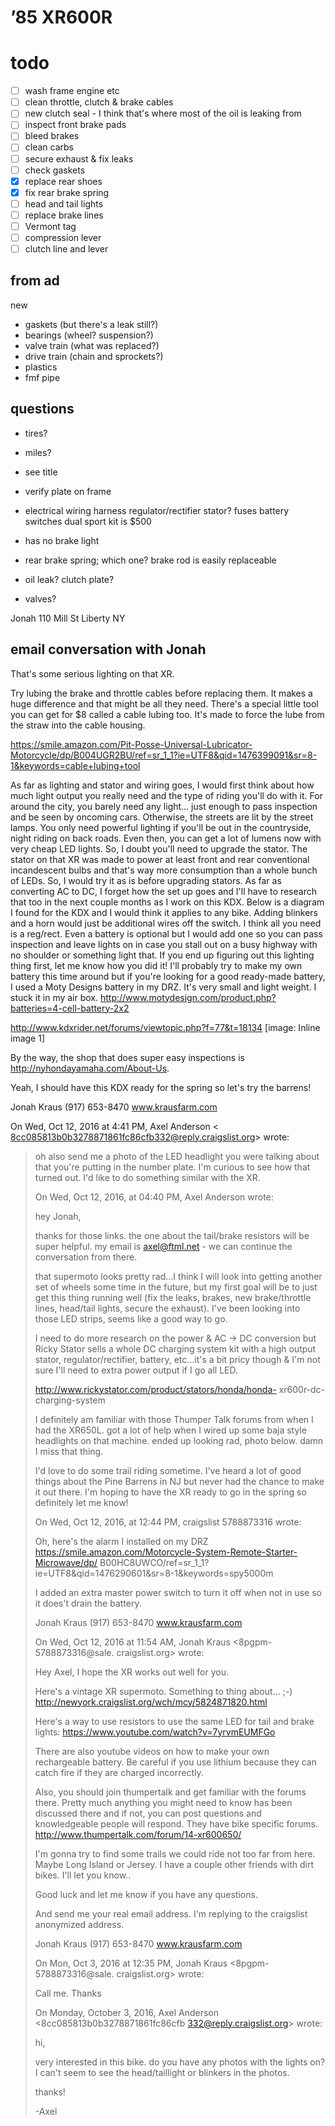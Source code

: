 # ’85 XR600R

# todo

- [ ] wash frame engine etc
- [ ] clean throttle, clutch & brake cables
- [ ] new clutch seal - I think that's where most of the oil is leaking from
- [ ] inspect front brake pads
- [ ] bleed brakes
- [ ] clean carbs
- [ ] secure exhaust & fix leaks
- [ ] check gaskets
- [x] replace rear shoes
- [x] fix rear brake spring
- [ ] head and tail lights
- [ ] replace brake lines
- [ ] Vermont tag
- [ ] compression lever
- [ ] clutch line and lever

## from ad

new

- gaskets (but there's a leak still?)
- bearings (wheel? suspension?)
- valve train (what was replaced?)
- drive train (chain and sprockets?)
- plastics
- fmf pipe


## questions

- tires?
- miles?
- see title
- verify plate on frame

- electrical
wiring harness
regulator/rectifier
stator?
fuses
battery
switches
dual sport kit is $500

- has no brake light
- rear brake spring; which one? brake rod is easily replaceable
- oil leak? clutch plate?
- valves?

Jonah
110 Mill St Liberty NY


## email conversation with Jonah

That's some serious lighting on that XR.

Try lubing the brake and throttle cables before replacing them. It makes a
huge difference and that might be all they need. There's a special little
tool you can get for $8 called a cable lubing too. It's made to force the
lube from the straw into the cable housing.

https://smile.amazon.com/Pit-Posse-Universal-Lubricator-Motorcycle/dp/B004UGR2BU/ref=sr_1_1?ie=UTF8&qid=1476399091&sr=8-1&keywords=cable+lubing+tool

As far as lighting and stator and wiring goes, I would first think about
how much light output you really need and the type of riding you'll do with
it. For around the city, you barely need any light... just enough to pass
inspection and be seen by oncoming cars. Otherwise, the streets are lit by
the street lamps. You only need powerful lighting if you'll be out in the
countryside, night riding on back roads. Even then, you can get a lot of
lumens now with very cheap LED lights. So, I doubt you'll need to upgrade
the stator. The stator on that XR was made to power at least front and rear
conventional incandescent bulbs and that's way more consumption than a
whole bunch of LEDs. So, I would try it as is before upgrading stators. As
far as converting AC to DC, I forget how the set up goes and I'll have to
research that too in the next couple months as I work on this KDX. Below is
a diagram I found for the KDX and I would think it applies to any bike.
Adding blinkers and a horn would just be additional wires off the switch. I
think all you need is a reg/rect. Even a battery is optional but I would
add one so you can pass inspection and leave lights on in case you stall
out on a busy highway with no shoulder or something light that. If you end
up figuring out this lighting thing first, let me know how you did it! I'll
probably try to make my own battery this time around but if you're looking
for a good ready-made battery, I used a Moty Designs battery in my DRZ.
It's very small and light weight. I stuck it in my air box.
http://www.motydesign.com/product.php?batteries=4-cell-battery-2x2

http://www.kdxrider.net/forums/viewtopic.php?f=77&t=18134
[image: Inline image 1]

By the way, the shop that does super easy inspections is
http://nyhondayamaha.com/About-Us.

Yeah, I should have this KDX ready for the spring so let's try the barrens!


Jonah Kraus
(917) 653-8470
www.krausfarm.com

On Wed, Oct 12, 2016 at 4:41 PM, Axel Anderson <
8cc085813b0b3278871861fc86cfb332@reply.craigslist.org> wrote:

> oh also send me a photo of the LED headlight you were talking about that
> you're putting in the number plate. I'm curious to see how that turned out.
> I'd like to do something similar with the XR.
>
>
> On Wed, Oct 12, 2016, at 04:40 PM, Axel Anderson wrote:
>
> hey Jonah,
>
> thanks for those links. the one about the tail/brake resistors will be
> super helpful. my email is axel@ftml.net - we can continue the
> conversation from there.
>
> that supermoto looks pretty rad...I think I will look into getting another
> set of wheels some time in the future, but my first goal will be to just
> get this thing running well (fix the leaks, brakes, new brake/throttle
> lines, head/tail lights, secure the exhaust). I've been looking into those
> LED strips, seems like a good way to go.
>
> I need to do more research on the power & AC -> DC conversion but Ricky
> Stator sells a whole DC charging system kit with a high output stator,
> regulator/rectifier, battery, etc...it's a bit pricy though & I'm not sure
> I'll need to extra power output if I go all LED.
>
> http://www.rickystator.com/product/stators/honda/honda-
> xr600r-dc-charging-system
>
> I definitely am familiar with those Thumper Talk forums from when I had
> the XR650L. got a lot of help when I wired up some baja style headlights on
> that machine. ended up looking rad, photo below. damn I miss that thing.
>
> I'd love to do some trail riding sometime. I've heard a lot of good things
> about the Pine Barrens in NJ but never had the chance to make it out there.
> I'm hoping to have the XR ready to go in the spring so definitely let me
> know!
>
>
>
>
>
> On Wed, Oct 12, 2016, at 12:44 PM, craigslist 5788873316 wrote:
>
> Oh, here's the alarm I installed on my DRZ
> https://smile.amazon.com/Motorcycle-System-Remote-Starter-Microwave/dp/
> B00HC8UWCO/ref=sr_1_1?ie=UTF8&qid=1476290601&sr=8-1&keywords=spy5000m
>
> I added an extra master power switch to turn it off when not in use so it
> does't drain the battery.
>
> Jonah Kraus
> (917) 653-8470
> www.krausfarm.com
>
> On Wed, Oct 12, 2016 at 11:54 AM, Jonah Kraus <8pgpm-5788873316@sale.
> craigslist.org> wrote:
>
> Hey Axel, I hope the XR works out well for you.
>
> Here's a vintage XR supermoto. Something to thing about...  ;-)
> http://newyork.craigslist.org/wch/mcy/5824871820.html
>
> Here's a way to use resistors to use the same LED for tail and brake
> lights:
> https://www.youtube.com/watch?v=7yrvmEUMFGo
>
> There are also youtube videos on how to make your own rechargeable
> battery. Be careful if you use lithium because they can catch fire if they
> are charged incorrectly.
>
> Also, you should join thumpertalk and get familiar with the forums there.
> Pretty much anything you might need to know has been discussed there and if
> not, you can post questions and knowledgeable people will respond. They
> have bike specific forums.
> http://www.thumpertalk.com/forum/14-xr600650/
>
> I'm gonna try to find some trails we could ride not too far from here.
> Maybe Long Island or Jersey. I have a couple other friends with dirt bikes.
> I'll let you know..
>
> Good luck and let me know if you have any questions.
>
> And send me your real email address. I'm replying to the craigslist
> anonymized address.
>
> Jonah Kraus
> (917) 653-8470
> www.krausfarm.com
>
> On Mon, Oct 3, 2016 at 12:35 PM, Jonah Kraus <8pgpm-5788873316@sale.
> craigslist.org> wrote:
>
> Call me. Thanks
>
>
> On Monday, October 3, 2016, Axel Anderson <8cc085813b0b3278871861fc86cfb
> 332@reply.craigslist.org> wrote:
>
>
> hi,
>
> very interested in this bike. do you have any photos with the lights on? I
> can't seem to see the head/taillight or blinkers in the photos.
>
> thanks!
>
> -Axel
>
>
